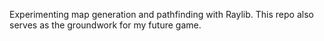 Experimenting map generation and pathfinding with Raylib.
This repo also serves as the groundwork for my future game.
